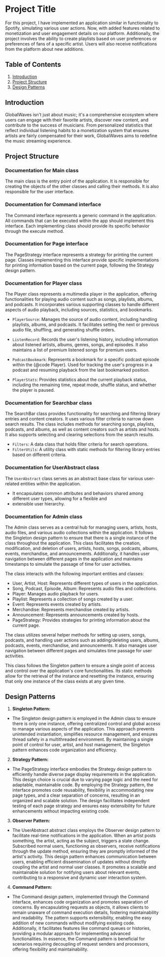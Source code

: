 # Project Title

For this project, I have implemented an application similar in functionality to Spotify, simulating various user actions. Now, with added features related to monetization and user engagement details on our platform. Additionally, the project involves the ability to create playlists based on user preferences or preferences of fans of a specific artist. Users will also receive notifications from the platform about new additions.

## Table of Contents

1. [Introduction](#introduction)
2. [Project Structure](#project-structure)
3. [Design Patterns](#design-patterns)

## Introduction

GlobalWaves isn't just about music; it's a comprehensive ecosystem where users can engage with their favorite artists, discover new content, and contribute to the success of musicians. From personalized statistics that reflect individual listening habits to a monetization system that ensures artists are fairly compensated for their work, GlobalWaves aims to redefine the music streaming experience.

## Project Structure

### Documentation for Main class
The main class is the entry point of the application. It is responsible for creating the objects of the other classes and calling their methods. It is also responsible for the user interface.
### Documentation for Command interface
The Command interface represents a generic command in the application.
All commands that can be executed within the app should implement this interface.
Each implementing class should provide its specific behavior through the execute method.
### Documentation for Page interface
The PageStrategy interface represents a strategy for printing the current page.
Classes implementing this interface provide specific implementations for printing information
based on the current page, following the Strategy design pattern.
### Documentation for Player class
The Player class represents a multimedia player in the application,
offering functionalities for playing audio content such as songs, playlists, albums, and podcasts.
It incorporates various supporting classes to handle different aspects of audio playback,
including sources, statistics, and bookmarks.

- `PlayerSource`: Manages the source of audio content, including handling playlists, albums, and podcasts.
It facilitates setting the next or previous audio file, shuffling, and generating shuffle orders.

- `ListenRecord`: Records the user's listening history, including information about listened artists, albums, genres, songs, and episodes.
It also maintains a list of premium listened songs for premium users.

- `PodcastBookmark`: Represents a bookmark for a specific podcast episode within the {@code Player}.
Used for tracking the user's progress in a podcast and resuming playback from the last bookmarked position.

- `PlayerStats`: Provides statistics about the current playback status, including the remaining time,
repeat mode, shuffle status, and whether the player is paused.
### Documentation for Searchbar class
The SearchBar class provides functionality for searching and filtering library entries and content creators.
It uses various filter criteria to narrow down search results.
The class includes methods for searching songs, playlists, podcasts, and albums, as well as content creators such as artists and hosts.
It also supports selecting and clearing selections from the search results.
- `Filters`: A data class that holds filter criteria for search operations.
- `FilterUtils`: A utility class with static methods for filtering library entries based on different criteria.
### Documentation for UserAbstract class
The `UserAbstract` class serves as an abstract base class for various user-related entities within the application.
* It encapsulates common attributes and behaviors shared among different user types, allowing for a flexible and
* extensible user hierarchy.
### Documentation for Admin class
The Admin class serves as a central hub for managing users, artists, hosts, audio files,
and various audio collections within the application. It follows the Singleton design pattern
to ensure that there is a single instance of the class throughout the application.
This class facilitates the creation, modification, and deletion of users, artists, hosts, songs,
podcasts, albums, events, merchandise, and announcements. Additionally, it handles user navigation
between different pages in the application and maintains timestamps to simulate the passage of time
for user activities.

The class interacts with the following important entities and classes:
- User, Artist, Host: Represents different types of users in the application.
- Song, Podcast, Episode, Album: Represents audio files and collections.
- Player: Manages audio playback for users.
- Playlist: Represents a collection of songs created by a user.
- Event: Represents events created by artists.
- Merchandise: Represents merchandise created by artists.
- Announcement: Represents announcements created by hosts.
- PageStrategy: Provides strategies for printing information about the current page.

The class utilizes several helper methods for setting up users, songs, podcasts, and handling user actions
such as adding/deleting users, albums, podcasts, events, merchandise, and announcements. It also manages
user navigation between different pages and simulates time passage for user activities.

This class follows the Singleton pattern to ensure a single point of access and control over the application's
core functionalities. Its static methods allow for the retrieval of the instance and resetting the instance,
ensuring that only one instance of the class exists at any given time.

## Design Patterns

1. **Singleton Pattern:**
  - The Singleton design pattern is employed in the Admin class to ensure there is only one instance, offering centralized control and global access to manage various aspects of the application. This approach prevents unintended instantiation, simplifies resource management, and ensures thread safety in a multithreaded environment. By maintaining a single point of control for user, artist, and host management, the Singleton pattern enhances code organization and efficiency.

2. **Strategy Pattern:**
  - The PageStrategy interface embodies the Strategy design pattern to efficiently handle diverse page display requirements in the application. This design choice is crucial due to varying page logic and the need for adaptable, maintainable code. By employing the Strategy pattern, the interface promotes code reusability, flexibility in accommodating new page types, and a clear separation of concerns, resulting in an organized and scalable solution. The design facilitates independent testing of each page strategy and ensures easy extensibility for future enhancements without impacting existing code.

3. **Observer Pattern:**
  - The UserAbstract abstract class employs the Observer design pattern to facilitate real-time notifications in the application. When an artist posts something, the artist, acting as the subject, triggers a state change. Subscribed normal users, functioning as observers, receive notifications through the update method, ensuring they are promptly informed of the artist's activity. This design pattern enhances communication between users, enabling efficient dissemination of updates without directly coupling the artist and normal user classes. It promotes a scalable and maintainable solution for notifying users about relevant events, contributing to a responsive and dynamic user interaction system.

4. **Command Pattern:**
  - The Command design pattern, implemented through the Command interface, enhances code organization and promotes separation of concerns. By encapsulating requests as objects, it allows clients to remain unaware of command execution details, fostering maintainability and readability. The pattern supports extensibility, enabling the easy addition of new commands without modifying existing code. Additionally, it facilitates features like command queues or histories, providing a modular approach for implementing advanced functionalities. In essence, the Command pattern is beneficial for scenarios requiring decoupling of request senders and processors, offering flexibility and maintainability.